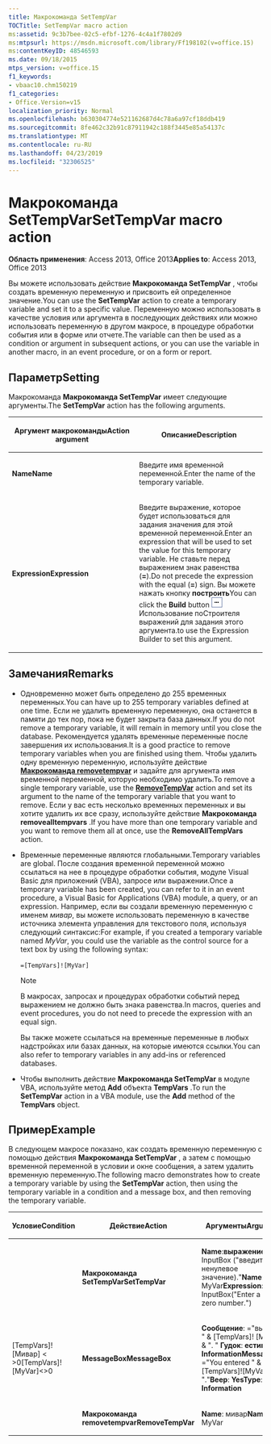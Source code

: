 ```yaml
---
title: Макрокоманда SetTempVar
TOCTitle: SetTempVar macro action
ms:assetid: 9c3b7bee-02c5-efbf-1276-4c4a1f7802d9
ms:mtpsurl: https://msdn.microsoft.com/library/Ff198102(v=office.15)
ms:contentKeyID: 48546593
ms.date: 09/18/2015
mtps_version: v=office.15
f1_keywords:
- vbaac10.chm150219
f1_categories:
- Office.Version=v15
localization_priority: Normal
ms.openlocfilehash: b630304774e521162687d4c78a6a97cf18ddb419
ms.sourcegitcommit: 8fe462c32b91c87911942c188f3445e85a54137c
ms.translationtype: MT
ms.contentlocale: ru-RU
ms.lasthandoff: 04/23/2019
ms.locfileid: "32306525"
---
```

# <a name="settempvar-macro-action"></a><span data-ttu-id="4f592-102">Макрокоманда SetTempVar</span><span class="sxs-lookup"><span data-stu-id="4f592-102">SetTempVar macro action</span></span>


<span data-ttu-id="4f592-103">**Область применения**: Access 2013, Office 2013</span><span class="sxs-lookup"><span data-stu-id="4f592-103">**Applies to**: Access 2013, Office 2013</span></span>



<span data-ttu-id="4f592-104">Вы можете использовать действие **Макрокоманда SetTempVar** , чтобы создать временную переменную и присвоить ей определенное значение.</span><span class="sxs-lookup"><span data-stu-id="4f592-104">You can use the **SetTempVar** action to create a temporary variable and set it to a specific value.</span></span> <span data-ttu-id="4f592-105">Переменную можно использовать в качестве условия или аргумента в последующих действиях или можно использовать переменную в другом макросе, в процедуре обработки события или в форме или отчете.</span><span class="sxs-lookup"><span data-stu-id="4f592-105">The variable can then be used as a condition or argument in subsequent actions, or you can use the variable in another macro, in an event procedure, or on a form or report.</span></span>

## <a name="setting"></a><span data-ttu-id="4f592-106">Параметр</span><span class="sxs-lookup"><span data-stu-id="4f592-106">Setting</span></span>

<span data-ttu-id="4f592-107">Макрокоманда **Макрокоманда SetTempVar** имеет следующие аргументы.</span><span class="sxs-lookup"><span data-stu-id="4f592-107">The **SetTempVar** action has the following arguments.</span></span>

<table>
<colgroup>
<col style="width: 50%" />
<col style="width: 50%" />
</colgroup>
<thead>
<tr class="header">
<th><p><span data-ttu-id="4f592-108">Аргумент макрокоманды</span><span class="sxs-lookup"><span data-stu-id="4f592-108">Action argument</span></span></p></th>
<th><p><span data-ttu-id="4f592-109">Описание</span><span class="sxs-lookup"><span data-stu-id="4f592-109">Description</span></span></p></th>
</tr>
</thead>
<tbody>
<tr class="odd">
<td><p><span data-ttu-id="4f592-110"><strong>Name</strong></span><span class="sxs-lookup"><span data-stu-id="4f592-110"><strong>Name</strong></span></span></p></td>
<td><p><span data-ttu-id="4f592-111">Введите имя временной переменной.</span><span class="sxs-lookup"><span data-stu-id="4f592-111">Enter the name of the temporary variable.</span></span></p></td>
</tr>
<tr class="even">
<td><p><span data-ttu-id="4f592-112"><strong>Expression</strong></span><span class="sxs-lookup"><span data-stu-id="4f592-112"><strong>Expression</strong></span></span></p></td>
<td><p><span data-ttu-id="4f592-113">Введите выражение, которое будет использоваться для задания значения для этой временной переменной.</span><span class="sxs-lookup"><span data-stu-id="4f592-113">Enter an expression that will be used to set the value for this temporary variable.</span></span> <span data-ttu-id="4f592-114">Не ставьте перед выражением знак равенства (<strong>=</strong>).</span><span class="sxs-lookup"><span data-stu-id="4f592-114">Do not precede the expression with the equal (<strong>=</strong>) sign.</span></span> <span data-ttu-id="4f592-115">Вы можете нажать кнопку <strong>построить</strong></span><span class="sxs-lookup"><span data-stu-id="4f592-115">You can click the <strong>Build</strong> button</span></span> <img src="media/access-build-button.gif" title="buildbut_ZA06047218" alt="buildbut_ZA06047218" /> <span data-ttu-id="4f592-117">Использование поСтроителя выражений для задания этого аргумента.</span><span class="sxs-lookup"><span data-stu-id="4f592-117">to use the Expression Builder to set this argument.</span></span></p></td>
</tr>
</tbody>
</table>


## <a name="remarks"></a><span data-ttu-id="4f592-118">Замечания</span><span class="sxs-lookup"><span data-stu-id="4f592-118">Remarks</span></span>

- <span data-ttu-id="4f592-119">Одновременно может быть определено до 255 временных переменных.</span><span class="sxs-lookup"><span data-stu-id="4f592-119">You can have up to 255 temporary variables defined at one time.</span></span> <span data-ttu-id="4f592-120">Если не удалить временную переменную, она останется в памяти до тех пор, пока не будет закрыта база данных.</span><span class="sxs-lookup"><span data-stu-id="4f592-120">If you do not remove a temporary variable, it will remain in memory until you close the database.</span></span> <span data-ttu-id="4f592-121">Рекомендуется удалять временные переменные после завершения их использования.</span><span class="sxs-lookup"><span data-stu-id="4f592-121">It is a good practice to remove temporary variables when you are finished using them.</span></span> <span data-ttu-id="4f592-122">Чтобы удалить одну временную переменную, используйте действие **[Макрокоманда removetempvar](removetempvar-macro-action.md)** и задайте для аргумента имя временной переменной, которую необходимо удалить.</span><span class="sxs-lookup"><span data-stu-id="4f592-122">To remove a single temporary variable, use the **[RemoveTempVar](removetempvar-macro-action.md)** action and set its argument to the name of the temporary variable that you want to remove.</span></span> <span data-ttu-id="4f592-123">Если у вас есть несколько временных переменных и вы хотите удалить их все сразу, используйте действие **Макрокоманда removealltempvars** .</span><span class="sxs-lookup"><span data-stu-id="4f592-123">If you have more than one temporary variable and you want to remove them all at once, use the **RemoveAllTempVars** action.</span></span>

- <span data-ttu-id="4f592-124">Временные переменные являются глобальными.</span><span class="sxs-lookup"><span data-stu-id="4f592-124">Temporary variables are global.</span></span> <span data-ttu-id="4f592-125">После создания временной переменной можно ссылаться на нее в процедуре обработки события, модуле Visual Basic для приложений (VBA), запросе или выражении.</span><span class="sxs-lookup"><span data-stu-id="4f592-125">Once a temporary variable has been created, you can refer to it in an event procedure, a Visual Basic for Applications (VBA) module, a query, or an expression.</span></span> <span data-ttu-id="4f592-126">Например, если вы создали временную переменную с именем *мивар*, вы можете использовать переменную в качестве источника элемента управления для текстового поля, используя следующий синтаксис:</span><span class="sxs-lookup"><span data-stu-id="4f592-126">For example, if you created a temporary variable named *MyVar*, you could use the variable as the control source for a text box by using the following syntax:</span></span>
    
  `=[TempVars]![MyVar]`
    
  > [!NOTE]
  > <span data-ttu-id="4f592-127">В макросах, запросах и процедурах обработки событий перед выражением не должно быть знака равенства.</span><span class="sxs-lookup"><span data-stu-id="4f592-127">In macros, queries and event procedures, you do not need to precede the expression with an equal sign.</span></span>
 
  <span data-ttu-id="4f592-128">Вы также можете ссылаться на временные переменные в любых надстройках или базах данных, на которые имеются ссылки.</span><span class="sxs-lookup"><span data-stu-id="4f592-128">You can also refer to temporary variables in any add-ins or referenced databases.</span></span>

- <span data-ttu-id="4f592-129">Чтобы выполнить действие **Макрокоманда SetTempVar** в модуле VBA, используйте метод **Add** объекта **TempVars** .</span><span class="sxs-lookup"><span data-stu-id="4f592-129">To run the **SetTempVar** action in a VBA module, use the **Add** method of the **TempVars** object.</span></span>

## <a name="example"></a><span data-ttu-id="4f592-130">Пример</span><span class="sxs-lookup"><span data-stu-id="4f592-130">Example</span></span>

<span data-ttu-id="4f592-131">В следующем макросе показано, как создать временную переменную с помощью действия **Макрокоманда SetTempVar** , а затем с помощью временной переменной в условии и окне сообщения, а затем удалить временную переменную.</span><span class="sxs-lookup"><span data-stu-id="4f592-131">The following macro demonstrates how to create a temporary variable by using the **SetTempVar** action, then using the temporary variable in a condition and a message box, and then removing the temporary variable.</span></span>

<table>
<colgroup>
<col style="width: 33%" />
<col style="width: 33%" />
<col style="width: 33%" />
</colgroup>
<thead>
<tr class="header">
<th><p><span data-ttu-id="4f592-132">Условие</span><span class="sxs-lookup"><span data-stu-id="4f592-132">Condition</span></span></p></th>
<th><p><span data-ttu-id="4f592-133">Действие</span><span class="sxs-lookup"><span data-stu-id="4f592-133">Action</span></span></p></th>
<th><p><span data-ttu-id="4f592-134">Аргументы</span><span class="sxs-lookup"><span data-stu-id="4f592-134">Arguments</span></span></p></th>
</tr>
</thead>
<tbody>
<tr class="odd">
<td><p></p></td>
<td><p><span data-ttu-id="4f592-135"><strong>Макрокоманда SetTempVar</strong></span><span class="sxs-lookup"><span data-stu-id="4f592-135"><strong>SetTempVar</strong></span></span></p></td>
<td><p><span data-ttu-id="4f592-136"><strong>Name</strong>:<strong>выражение</strong>мивар: InputBox (&quot;введите ненулевое значение).&quot;</span><span class="sxs-lookup"><span data-stu-id="4f592-136"><strong>Name</strong>: MyVar<strong>Expression</strong>: InputBox(&quot;Enter a non-zero number.&quot;)</span></span></p></td>
</tr>
<tr class="even">
<td><p><span data-ttu-id="4f592-137">[TempVars]! [Мивар] &lt; &gt;0</span><span class="sxs-lookup"><span data-stu-id="4f592-137">[TempVars]![MyVar]&lt;&gt;0</span></span></p></td>
<td><p><span data-ttu-id="4f592-138"><strong>MessageBox</strong></span><span class="sxs-lookup"><span data-stu-id="4f592-138"><strong>MessageBox</strong></span></span></p></td>
<td><p><span data-ttu-id="4f592-139"><strong>Сообщение</strong>: =&quot;вы ввели &quot; &amp; [TempVars]! [Мивар] &amp; &quot;. &quot; <strong>Гудок</strong>: <strong>естипе</strong>: <strong>Information</strong></span><span class="sxs-lookup"><span data-stu-id="4f592-139"><strong>Message</strong>: =&quot;You entered &quot; &amp; [TempVars]![MyVar] &amp; &quot;.&quot;<strong>Beep</strong>: <strong>YesType</strong>: <strong>Information</strong></span></span></p></td>
</tr>
<tr class="odd">
<td><p></p></td>
<td><p><span data-ttu-id="4f592-140"><strong>Макрокоманда removetempvar</strong></span><span class="sxs-lookup"><span data-stu-id="4f592-140"><strong>RemoveTempVar</strong></span></span></p></td>
<td><p><span data-ttu-id="4f592-141"><strong>Name</strong>: мивар</span><span class="sxs-lookup"><span data-stu-id="4f592-141"><strong>Name</strong>: MyVar</span></span></p></td>
</tr>
</tbody>
</table>

